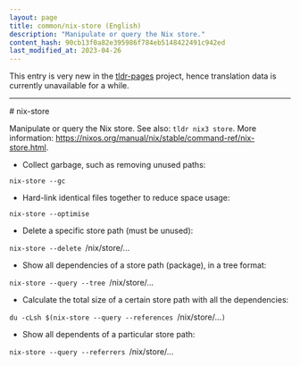 ```yaml
---
layout: page
title: common/nix-store (English)
description: "Manipulate or query the Nix store."
content_hash: 90cb13f0a82e395986f784eb5148422491c942ed
last_modified_at: 2023-04-26
---
```


This entry is very new in the [tldr-pages](https://github.com/tldr-pages/tldr) project, hence translation data is currently unavailable for a while.

<hr># nix-store

Manipulate or query the Nix store.
See also: `tldr nix3 store`.
More information: <https://nixos.org/manual/nix/stable/command-ref/nix-store.html>.

- Collect garbage, such as removing unused paths:

`nix-store --gc`

- Hard-link identical files together to reduce space usage:

`nix-store --optimise`

- Delete a specific store path (must be unused):

`nix-store --delete `<span class="tldr-var badge badge-pill bg-dark-lm bg-white-dm text-white-lm text-dark-dm font-weight-bold">/nix/store/...</span>

- Show all dependencies of a store path (package), in a tree format:

`nix-store --query --tree `<span class="tldr-var badge badge-pill bg-dark-lm bg-white-dm text-white-lm text-dark-dm font-weight-bold">/nix/store/...</span>

- Calculate the total size of a certain store path with all the dependencies:

`du -cLsh $(nix-store --query --references `<span class="tldr-var badge badge-pill bg-dark-lm bg-white-dm text-white-lm text-dark-dm font-weight-bold">/nix/store/...</span>`)`

- Show all dependents of a particular store path:

`nix-store --query --referrers `<span class="tldr-var badge badge-pill bg-dark-lm bg-white-dm text-white-lm text-dark-dm font-weight-bold">/nix/store/...</span>
